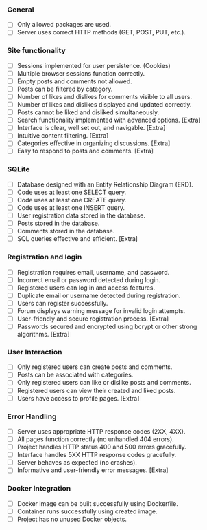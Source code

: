 ### General
- [ ] Only allowed packages are used.
- [ ] Server uses correct HTTP methods (GET, POST, PUT, etc.).

### Site functionality
- [ ] Sessions implemented for user persistence. (Cookies)
- [ ] Multiple browser sessions function correctly.
- [ ] Empty posts and comments not allowed.
- [ ] Posts can be filtered by category.
- [ ] Number of likes and dislikes for comments visible to all users.
- [ ] Number of likes and dislikes displayed and updated correctly.
- [ ] Posts cannot be liked and disliked simultaneously.
- [ ] Search functionality implemented with advanced options. [Extra]
- [ ] Interface is clear, well set out, and navigable. [Extra]
- [ ] Intuitive content filtering. [Extra]
- [ ] Categories effective in organizing discussions. [Extra]
- [ ] Easy to respond to posts and comments. [Extra]

### SQLite
- [ ] Database designed with an Entity Relationship Diagram (ERD).
- [ ] Code uses at least one SELECT query.
- [ ] Code uses at least one CREATE query.
- [ ] Code uses at least one INSERT query.
- [ ] User registration data stored in the database.
- [ ] Posts stored in the database.
- [ ] Comments stored in the database.
- [ ] SQL queries effective and efficient. [Extra]

### Registration and login
- [ ] Registration requires email, username, and password.
- [ ] Incorrect email or password detected during login.
- [ ] Registered users can log in and access features.
- [ ] Duplicate email or username detected during registration.
- [ ] Users can register successfully.
- [ ] Forum displays warning message for invalid login attempts.
- [ ] User-friendly and secure registration process. [Extra]
- [ ] Passwords secured and encrypted using bcrypt or other strong algorithms. [Extra]

### User Interaction
- [ ] Only registered users can create posts and comments.
- [ ] Posts can be associated with categories.
- [ ] Only registered users can like or dislike posts and comments.
- [ ] Registered users can view their created and liked posts.
- [ ] Users have access to profile pages. [Extra]

### Error Handling
- [ ] Server uses appropriate HTTP response codes (2XX, 4XX).
- [ ] All pages function correctly (no unhandled 404 errors).
- [ ] Project handles HTTP status 400 and 500 errors gracefully.
- [ ] Interface handles 5XX HTTP response codes gracefully.
- [ ] Server behaves as expected (no crashes).
- [ ] Informative and user-friendly error messages. [Extra]

### Docker Integration
- [ ] Docker image can be built successfully using Dockerfile.
- [ ] Container runs successfully using created image.
- [ ] Project has no unused Docker objects.